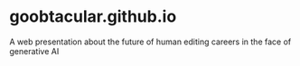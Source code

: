 # goobtacular.github.io
A web presentation about the future of human editing careers in the face of generative AI
